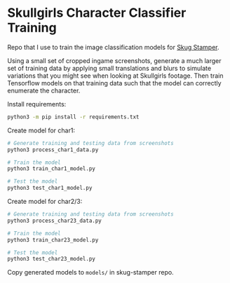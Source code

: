 # Skullgirls Character Classifier Training

Repo that I use to train the image classification models for
[Skug Stamper](https://github.com/hugh-braico/skug-stamper). 

Using a small set of cropped ingame screenshots, generate a much
larger set of training data by applying small translations and blurs
to simulate variations that you might see when looking at Skullgirls
footage. Then train Tensorflow models on that training data such that
the model can correctly enumerate the character.

Install requirements:

```bash
python3 -m pip install -r requirements.txt
```

Create model for char1:

```bash
# Generate training and testing data from screenshots
python3 process_char1_data.py

# Train the model
python3 train_char1_model.py

# Test the model
python3 test_char1_model.py
```

Create model for char2/3:

```bash
# Generate training and testing data from screenshots
python3 process_char23_data.py

# Train the model
python3 train_char23_model.py

# Test the model
python3 test_char23_model.py
```

Copy generated models to `models/` in skug-stamper repo.
